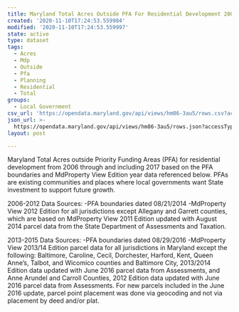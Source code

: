 ```yaml
---
title: Maryland Total Acres Outside PFA For Residential Development 2006-2017
created: '2020-11-10T17:24:53.559984'
modified: '2020-11-10T17:24:53.559997'
state: active
type: dataset
tags:
  - Acres
  - Mdp
  - Outside
  - Pfa
  - Planning
  - Residential
  - Total
groups:
  - Local Government
csv_url: 'https://opendata.maryland.gov/api/views/hm86-3au5/rows.csv?accessType=DOWNLOAD'
json_url: >-
  https://opendata.maryland.gov/api/views/hm86-3au5/rows.json?accessType=DOWNLOAD
layout: post

---
```

Maryland Total Acres outside Priority Funding Areas (PFA) for residential development from 2006 through and including 2017 based on the PFA boundaries and MdProperty View Edition year data referenced below. PFAs are existing communities and places where local governments want State investment to support future growth.
 
2006-2012 Data Sources:
-PFA boundaries dated 08/21/2014
-MdProperty View 2012 Edition for all jurisdictions except Allegany and Garrett counties, which are based on MdProperty View 2011 Edition updated with August 2014 parcel data from the State Department of Assessments and Taxation. 

2013-2015 Data Sources:
-PFA boundaries dated 08/29/2016
-MdProperty View 2013/14 Edition parcel data for all jurisdictions in Maryland except the following: Baltimore, Caroline, Cecil, Dorchester, Harford, Kent, Queen Anne’s, Talbot, and Wicomico counties and Baltimore City, 2013/2014 Edition data updated with June 2016 parcel data from Assessments, and Anne Arundel and Carroll Counties, 2012 Edition data updated with June 2016 parcel data from Assessments. For new parcels included in the June 2016 update, parcel point placement was done via geocoding and not via placement by deed and/or plat.
